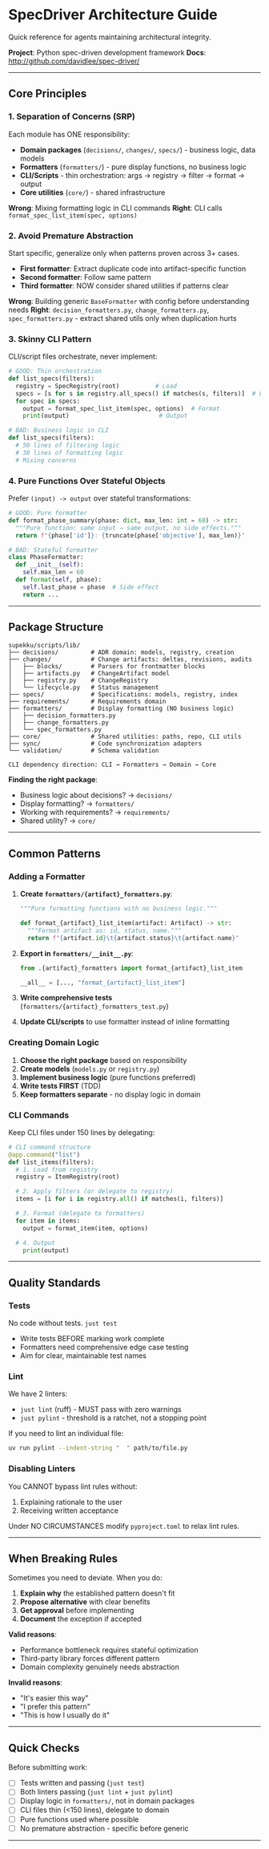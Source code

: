 # SpecDriver Architecture Guide

Quick reference for agents maintaining architectural integrity.

**Project**: Python spec-driven development framework
**Docs**: http://github.com/davidlee/spec-driver/

---

## Core Principles

### 1. Separation of Concerns (SRP)

Each module has ONE responsibility:

- **Domain packages** (`decisions/`, `changes/`, `specs/`) - business logic, data models
- **Formatters** (`formatters/`) - pure display functions, no business logic
- **CLI/Scripts** - thin orchestration: args → registry → filter → format → output
- **Core utilities** (`core/`) - shared infrastructure

**Wrong**: Mixing formatting logic in CLI commands
**Right**: CLI calls `format_spec_list_item(spec, options)`

### 2. Avoid Premature Abstraction

Start specific, generalize only when patterns proven across 3+ cases.

- **First formatter**: Extract duplicate code into artifact-specific function
- **Second formatter**: Follow same pattern
- **Third formatter**: NOW consider shared utilities if patterns clear

**Wrong**: Building generic `BaseFormatter` with config before understanding needs
**Right**: `decision_formatters.py`, `change_formatters.py`, `spec_formatters.py` - extract shared utils only when duplication hurts

### 3. Skinny CLI Pattern

CLI/script files orchestrate, never implement:

```python
# GOOD: Thin orchestration
def list_specs(filters):
  registry = SpecRegistry(root)          # Load
  specs = [s for s in registry.all_specs() if matches(s, filters)]  # Filter
  for spec in specs:
    output = format_spec_list_item(spec, options)  # Format
    print(output)                         # Output

# BAD: Business logic in CLI
def list_specs(filters):
  # 50 lines of filtering logic
  # 30 lines of formatting logic
  # Mixing concerns
```

### 4. Pure Functions Over Stateful Objects

Prefer `(input) -> output` over stateful transformations:

```python
# GOOD: Pure formatter
def format_phase_summary(phase: dict, max_len: int = 60) -> str:
  """Pure function: same input → same output, no side effects."""
  return f"{phase['id']}: {truncate(phase['objective'], max_len)}"

# BAD: Stateful formatter
class PhaseFormatter:
  def __init__(self):
    self.max_len = 60
  def format(self, phase):
    self.last_phase = phase  # Side effect
    return ...
```

---

## Package Structure

```
supekku/scripts/lib/
├── decisions/         # ADR domain: models, registry, creation
├── changes/           # Change artifacts: deltas, revisions, audits
│   ├── blocks/        # Parsers for frontmatter blocks
│   ├── artifacts.py   # ChangeArtifact model
│   ├── registry.py    # ChangeRegistry
│   └── lifecycle.py   # Status management
├── specs/             # Specifications: models, registry, index
├── requirements/      # Requirements domain
├── formatters/        # Display formatting (NO business logic)
│   ├── decision_formatters.py
│   ├── change_formatters.py
│   └── spec_formatters.py
├── core/              # Shared utilities: paths, repo, CLI utils
├── sync/              # Code synchronization adapters
└── validation/        # Schema validation

CLI dependency direction: CLI → Formatters → Domain → Core
```

**Finding the right package**:
- Business logic about decisions? → `decisions/`
- Display formatting? → `formatters/`
- Working with requirements? → `requirements/`
- Shared utility? → `core/`

---

## Common Patterns

### Adding a Formatter

1. **Create `formatters/{artifact}_formatters.py`**:
   ```python
   """Pure formatting functions with no business logic."""

   def format_{artifact}_list_item(artifact: Artifact) -> str:
     """Format artifact as: id, status, name."""
     return f"{artifact.id}\t{artifact.status}\t{artifact.name}"
   ```

2. **Export in `formatters/__init__.py`**:
   ```python
   from .{artifact}_formatters import format_{artifact}_list_item

   __all__ = [..., "format_{artifact}_list_item"]
   ```

3. **Write comprehensive tests** (`formatters/{artifact}_formatters_test.py`)

4. **Update CLI/scripts** to use formatter instead of inline formatting

### Creating Domain Logic

1. **Choose the right package** based on responsibility
2. **Create models** (`models.py` or `registry.py`)
3. **Implement business logic** (pure functions preferred)
4. **Write tests FIRST** (TDD)
5. **Keep formatters separate** - no display logic in domain

### CLI Commands

Keep CLI files under 150 lines by delegating:

```python
# CLI command structure
@app.command("list")
def list_items(filters):
  # 1. Load from registry
  registry = ItemRegistry(root)

  # 2. Apply filters (or delegate to registry)
  items = [i for i in registry.all() if matches(i, filters)]

  # 3. Format (delegate to formatters)
  for item in items:
    output = format_item(item, options)

  # 4. Output
    print(output)
```

---

## Quality Standards

### Tests

No code without tests. `just test`

- Write tests BEFORE marking work complete
- Formatters need comprehensive edge case testing
- Aim for clear, maintainable test names

### Lint

We have 2 linters:

- `just lint` (ruff) - MUST pass with zero warnings
- `just pylint` - threshold is a ratchet, not a stopping point

If you need to lint an individual file:
```bash
uv run pylint --indent-string "  " path/to/file.py
```

### Disabling Linters

You CANNOT bypass lint rules without:
1. Explaining rationale to the user
2. Receiving written acceptance

Under NO CIRCUMSTANCES modify `pyproject.toml` to relax lint rules.

---

## When Breaking Rules

Sometimes you need to deviate. When you do:

1. **Explain why** the established pattern doesn't fit
2. **Propose alternative** with clear benefits
3. **Get approval** before implementing
4. **Document** the exception if accepted

**Valid reasons**:
- Performance bottleneck requires stateful optimization
- Third-party library forces different pattern
- Domain complexity genuinely needs abstraction

**Invalid reasons**:
- "It's easier this way"
- "I prefer this pattern"
- "This is how I usually do it"

---

## Quick Checks

Before submitting work:

- [ ] Tests written and passing (`just test`)
- [ ] Both linters passing (`just lint` + `just pylint`)
- [ ] Display logic in `formatters/`, not in domain packages
- [ ] CLI files thin (<150 lines), delegate to domain
- [ ] Pure functions used where possible
- [ ] No premature abstraction - specific before generic

---
